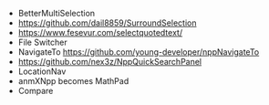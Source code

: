 * BetterMultiSelection
* https://github.com/dail8859/SurroundSelection
* https://www.fesevur.com/selectquotedtext/
* File Switcher
* NavigateTo
https://github.com/young-developer/nppNavigateTo
* https://github.com/nex3z/NppQuickSearchPanel
* LocationNav
* anmXNpp becomes MathPad
* Compare
